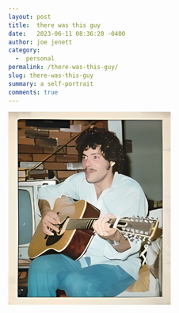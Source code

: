 ```yaml
---
layout: post
title:  there was this guy
date:   2023-06-11 08:36:20 -0400
author: joe jenett
category:
  -  personal
permalink: /there-was-this-guy/
slug: there-was-this-guy
summary: a self-portrait
comments: true
---
```

<img src="/images/this-guy.png" alt="" width="65%;">





<a href="https://brid.gy/publish/mastodon"></a>